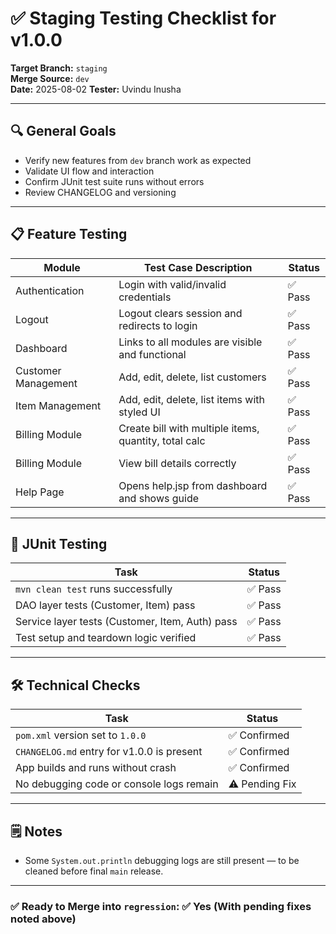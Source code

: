 # ✅ Staging Testing Checklist for v1.0.0

**Target Branch:** `staging`  
**Merge Source:** `dev`  
**Date:** 2025-08-02
**Tester:** Uvindu Inusha

---

## 🔍 General Goals

- Verify new features from `dev` branch work as expected
- Validate UI flow and interaction
- Confirm JUnit test suite runs without errors
- Review CHANGELOG and versioning

---

## 📋 Feature Testing
| Module              | Test Case Description                                 | Status |
|---------------------|-------------------------------------------------------|--------|
| Authentication      | Login with valid/invalid credentials                  | ✅ Pass |
| Logout              | Logout clears session and redirects to login          | ✅ Pass |
| Dashboard           | Links to all modules are visible and functional       | ✅ Pass |
| Customer Management | Add, edit, delete, list customers                     | ✅ Pass |
| Item Management     | Add, edit, delete, list items with styled UI          | ✅ Pass |
| Billing Module      | Create bill with multiple items, quantity, total calc | ✅ Pass |
| Billing Module      | View bill details correctly                           | ✅ Pass |
| Help Page           | Opens help.jsp from dashboard and shows guide         | ✅ Pass |
---

## 🧪 JUnit Testing

| Task                                            | Status   |
|-------------------------------------------------|----------|
| `mvn clean test` runs successfully              | ✅ Pass   |
| DAO layer tests (Customer, Item) pass           | ✅ Pass   |
| Service layer tests (Customer, Item, Auth) pass | ✅ Pass   |
| Test setup and teardown logic verified          | ✅ Pass   |

---

## 🛠 Technical Checks

| Task                                       | Status         |
|--------------------------------------------|----------------|
| `pom.xml` version set to `1.0.0`           | ✅ Confirmed    |
| `CHANGELOG.md` entry for v1.0.0 is present | ✅ Confirmed    |
| App builds and runs without crash          | ✅ Confirmed    |
| No debugging code or console logs remain   | ⚠️ Pending Fix |

---

## 🗒 Notes

- Some `System.out.println` debugging logs are still present — to be cleaned before final `main` release.

---

### ✅ Ready to Merge into `regression`: ✅ Yes (With pending fixes noted above)
